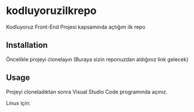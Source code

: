 # kodluyoruzilkrepo

Kodluyoruz Front-End Projesi kapsamında açtığım ilk repo


## Installation

Öncelikle projeyi clonelayın (Buraya sizin reponuzdan aldığınız link gelecek)

## Usage

Projeyi cloneladıktan sonra Visual Studio Code programında açınız.

Linux için:
